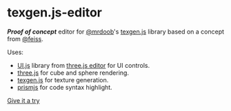 # texgen.js-editor
***Proof of concept*** editor for [@mrdoob](https://twitter.com/mrdoob)'s [texgen.js](https://github.com/mrdoob/texgen.js) library based on a concept from [@feiss](http://twitter.com/feiss).

Uses:
* [UI.js](https://github.com/mrdoob/three.js/blob/master/editor/js/libs/ui.js) library from [three.js editor](http://threejs.org/editor) for UI controls.
* [three.js](http://threejs.org) for cube and sphere rendering. 
* [texgen.js](https://github.com/mrdoob/texgen.js) for texture generation.
* [prismjs](http://prismjs.com) for code syntax highlight.

[Give it a try](http://fernandojsg.github.io/texgen.js-editor)
